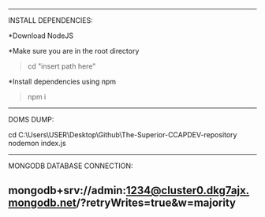 --------------------------------------------------------------------------------------
INSTALL DEPENDENCIES:

*Download NodeJS

*Make sure you are in the root directory
> cd "insert path here"

*Install dependencies using npm
> npm i

--------------------------------------------------------------------------------------
DOMS DUMP:

cd C:\Users\USER\Desktop\Github\The-Superior-CCAPDEV-repository
nodemon index.js

--------------------------------------------------------------------------------------
MONGODB DATABASE CONNECTION:

mongodb+srv://admin:1234@cluster0.dkg7ajx.mongodb.net/?retryWrites=true&w=majority
--------------------------------------------------------------------------------------